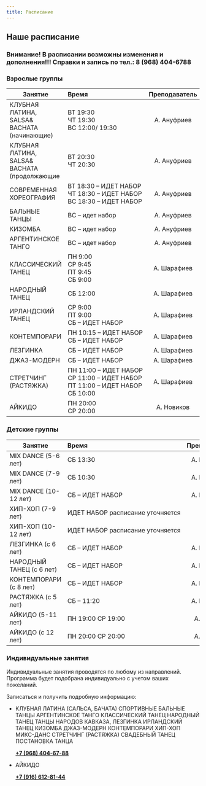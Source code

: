 ```yaml
---
title: Расписание
---
```


## Наше расписание

### Внимание! В расписании возможны изменения и дополнения!!! Справки и запись по тел.: 8 (968) 404-6788

### Взрослые группы

| Занятие                                           | Время                                                  | Преподаватель |
| -----------------------------                     | :----------------------------------------------------- | :-----------: |
| КЛУБНАЯ ЛАТИНА, SALSA& BACHATA <br> (начинающие)  | <nobr>ВТ 19:30 <br> ЧТ 19:30 <br> ВС 12:00/ 19:30      |  А. Ануфриев  |
| КЛУБНАЯ ЛАТИНА, SALSA& BACHATA <br> (продолжающие | <nobr>ВТ 20:30 <br> ЧТ 20:30                           |  А. Ануфриев  |
| СОВРЕМЕННАЯ ХОРЕОГРАФИЯ                           |<nobr> ВТ 18:30 – ИДЕТ НАБОР <br> ЧТ 18:30 – ИДЕТ НАБОР <br> ВС 18:30 – ИДЕТ НАБОР |  А. Ануфриев  |
| БАЛЬНЫЕ ТАНЦЫ                                     | <nobr> ВС – идет набор                                 |  А. Ануфриев  |
| КИЗОМБА                                           | <nobr> ВС – идет набор                                 |  А. Ануфриев  |
| АРГЕНТИНСКОЕ ТАНГО                                | <nobr> ВС – идет набор                                 |  А. Ануфриев  |
| КЛАССИЧЕСКИЙ ТАНЕЦ                                | <nobr>ПН 9:00 <br> СР 9:45 <br> ПТ 9:45 <br> СБ 9:00   |  А. Шарафиев  |
| НАРОДНЫЙ ТАНЕЦ                                    | <nobr>СБ 12:00                                         |  А. Шарафиев  |
| ИРЛАНДСКИЙ ТАНЕЦ                                  | <nobr>СР 9:00 <br> ПТ 9:00 <br> СБ – ИДЕТ НАБОР        |  А. Шарафиев  |
| КОНТЕМПОРАРИ                                      | <nobr>ПН 10:15 – ИДЕТ НАБОР <br> СБ – ИДЕТ НАБОР       |  А. Шарафиев  |
| ЛЕЗГИНКА                                          | <nobr>СБ – ИДЕТ НАБОР                                  |  А. Шарафиев  |
| ДЖАЗ-МОДЕРН                                       | <nobr>СБ – ИДЕТ НАБОР                                  |  А. Шарафиев  |
| СТРЕТЧИНГ (РАСТЯЖКА)                              | <nobr>ПН 11:00 – ИДЕТ НАБОР <br> СР 11:00 – ИДЕТ НАБОР <br> ПТ 11:00 – ИДЕТ НАБОР <br> СБ 10:00 |  А. Шарафиев  |
| АЙКИДО                                            | <nobr>ПН 20:00 <br> СР 20:00                           |  А. Новиков   |

### Детские группы

| Занятие               | Время                                                  | Преподаватель |
| --------------------- | :----------------------------------------------------- | :-----------: |
| MIX DANCE (5-6 лет)   | <nobr>СБ 13:30                                         |  А. Шарафиев  |
| MIX DANCE (7-9 лет) | <nobr>СБ 10:30                          |  А. Шарафиев  |
| MIX DANCE (10-12 лет) | <nobr>СБ – ИДЕТ НАБОР                          |  А. Шарафиев  |
| ХИП-ХОП (7-9 лет)   | <nobr>ИДЕТ НАБОР расписание уточняется |    |
| ХИП-ХОП (10-12 лет)   | <nobr>ИДЕТ НАБОР расписание уточняется |    |
| ЛЕЗГИНКА (с 6 лет)    | <nobr>СБ – ИДЕТ НАБОР                                         |  А. Шарафиев  |
| НАРОДНЫЙ ТАНЕЦ (с 6 лет)    | <nobr>СБ – ИДЕТ НАБОР                                         |  А. Шарафиев  |
| КОНТЕМПОРАРИ (с 8 лет)    | <nobr>СБ – ИДЕТ НАБОР                                         |  А. Шарафиев  |
| РАСТЯЖКА (с 5 лет)    | <nobr>СБ – 11:20                                         |  А. Шарафиев  |
| АЙКИДО (5-11 лет)     | <nobr>ПН 19:00 СР 19:00                                |  А. Новиков   |
| АЙКИДО (с 12 лет)     | <nobr>ПН 20:00 СР 20:00                                |  А. Новиков   |

### Индивидуальные занятия

Индивидуальные занятия проводятся по любому из направлений. Программа будет подобрана индивидуально с учетом ваших пожеланий.

Записаться и получить подробную информацию:

- КЛУБНАЯ ЛАТИНА (САЛЬСА, БАЧАТА)
  СПОРТИВНЫЕ БАЛЬНЫЕ ТАНЦЫ
  АРГЕНТИНСКОЕ ТАНГО
  КЛАССИЧЕСКИЙ ТАНЕЦ
  НАРОДНЫЙ ТАНЕЦ
  ТАНЦЫ НАРОДОВ КАВКАЗА, ЛЕЗГИНКА
  ИРЛАНДСКИЙ ТАНЕЦ
  КИЗОМБА
  ДЖАЗ-МОДЕРН
  КОНТЕМПОРАРИ
  ХИП-ХОП
  МИКС-ДАНС
  СТРЕТЧИНГ (РАСТЯЖКА)
  СВАДЕБНЫЙ ТАНЕЦ
  ПОСТАНОВКА ТАНЦА

  **[+7 (968) 404-67-88](tel://+79684046788)**

- АЙКИДО

  **[+7 (916) 612-81-44](tel://+79166128144)**

